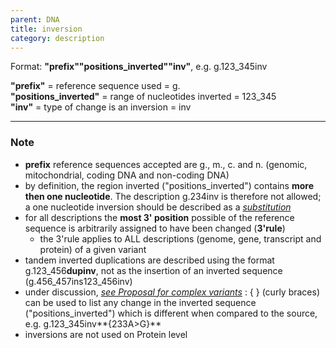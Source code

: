 ```yaml
---
parent: DNA
title: inversion
category: description
---
```


Format:   **"prefix""positions_inverted""inv"**,  e.g. g.123_345inv

**"prefix"**  =  reference sequence used  =  g.<br>
**"positions_inverted"**  =  range of nucleotides inverted  =  123_345<br>
**"inv"**  =  type of change is an inversion  =  inv

---

### Note

*	**prefix** reference sequences accepted are g., m., c. and n. (genomic, mitochondrial, coding DNA and non-coding DNA)
*	by definition, the region inverted ("positions\_inverted") contains **more then one nucleotide**. The description g.234inv is therefore not allowed; a one nucleotide inversion should be described as a [_substitution_](/recommendations/DNA/variant/substitution/)
*	for all descriptions the **most 3' position** possible of the reference sequence is arbitrarily assigned to have been changed (**3'rule**)
	*	the 3'rule applies to ALL descriptions (genome, gene, transcript and protein) of a given variant
*	tandem inverted duplications are described using the format g.123\_456**dupinv**, not as the insertion of an inverted sequence (g.456\_457ins123\_456inv)
*	under discussion, [_see Proposal for complex variants_](http://www.hgvs.org/mutnomen/HGVS_extend_PT.doc)
	:	{ } (curly braces) can be used to list any change in the inverted sequence ("positions\_inverted") which is different when compared to the source, e.g. g.123\_345inv**{233A>G}**
*	inversions are not used on Protein level
